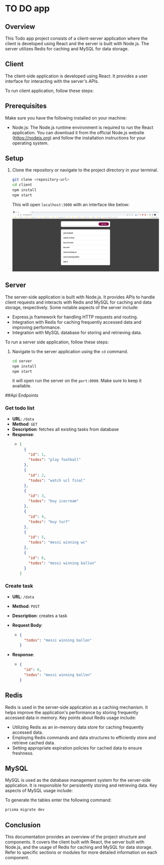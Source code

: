 # TO DO app

## Overview

This Todo app project consists of a client-server application where the client is developed using React and the server is built with Node.js. The server utilizes Redis for caching and MySQL for data storage.

## Client

The client-side application is developed using React. It provides a user interface for interacting with the server's APIs.

To run client application, follow these steps:

## Prerequisites

Make sure you have the following installed on your machine:

- Node.js: The Node.js runtime environment is required to run the React application. You can download it from the official Node.js website (https://nodejs.org) and follow the installation instructions for your operating system.

## Setup

1. Clone the repository or navigate to the project directory in your terminal.

   ```bash
   git clone <repository-url>
   cd client
   npm install
   npm start
   ```

   This will open `localhost:3000` with an interface like below:

   ![client](docs/react.png)

## Server

The server-side application is built with Node.js. It provides APIs to handle client requests and interacts with Redis and MySQL for caching and data storage, respectively. Some notable aspects of the server include:

- Express.js framework for handling HTTP requests and routing.
- Integration with Redis for caching frequently accessed data and improving performance.
- Integration with MySQL database for storing and retrieving data.

To run a server side application, follow these steps:

1. Navigate to the server application using the `cd` command.

   ```bash
   cd server
   npm install
   npm start
   ```

   it will open run the server on the `port:8000`. Make sure to keep it available.

##Api Endpoints

### Get todo list

- **URL**: `/data`
- **Method**: `GET`
- **Description**: fetches all existing tasks from database
- **Response**:
  - ```json
    [
      {
        "id": 1,
        "todos": "play football"
      },
      {
        "id": 2,
        "todos": "watch ucl final"
      },
      {
        "id": 3,
        "todos": "buy icecream"
      },
      {
        "id": 4,
        "todos": "buy turf"
      },
      {
        "id": 5,
        "todos": "messi winning wc"
      },
      {
        "id": 6,
        "todos": "messi winning ballon"
      }
    ]
    ```

### Create task

- **URL**: `/data`
- **Method**: `POST`
- **Description**: creates a task
- **Request Body**:

  - ```json
    {
      "todos": "messi winning ballon"
    }
    ```

- **Response**:

  - ```json
    {
      "id": 6,
      "todos": "messi winning ballon"
    }
    ```

## Redis

Redis is used in the server-side application as a caching mechanism. It helps improve the application's performance by storing frequently accessed data in memory. Key points about Redis usage include:

- Utilizing Redis as an in-memory data store for caching frequently accessed data.
- Employing Redis commands and data structures to efficiently store and retrieve cached data.
- Setting appropriate expiration policies for cached data to ensure freshness.

## MySQL

MySQL is used as the database management system for the server-side application. It is responsible for persistently storing and retrieving data. Key aspects of MySQL usage include:

To generate the tables enter the following command:

```bash
prisma migrate dev
```

## Conclusion

This documentation provides an overview of the project structure and components. It covers the client built with React, the server built with Node.js, and the usage of Redis for caching and MySQL for data storage. Refer to specific sections or modules for more detailed information on each component.
